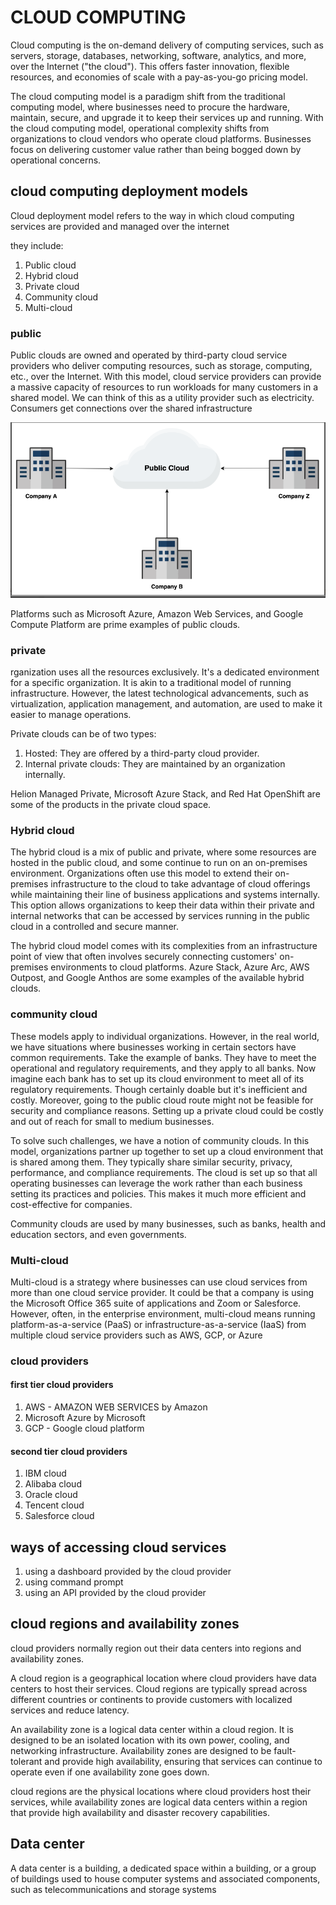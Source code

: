 # CLOUD COMPUTING

Cloud computing is the on-demand delivery of computing services, such as servers, storage, databases, networking, software, analytics, and more, over the Internet ("the cloud"). This offers faster innovation, flexible resources, and economies of scale with a pay-as-you-go pricing model.

The cloud computing model is a paradigm shift from the traditional computing model, where businesses need to procure the hardware, maintain, secure, and upgrade it to keep their services up and running. With the cloud computing model, operational complexity shifts from organizations to cloud vendors who operate cloud platforms. Businesses focus on delivering customer value rather than being bogged down by operational concerns.

## cloud computing deployment models

Cloud deployment model refers to the way in which cloud computing services are provided and managed over the internet

they include:

1. Public cloud
2. Hybrid cloud
3. Private cloud
4. Community cloud
5. Multi-cloud

### public

Public clouds are owned and operated by third-party cloud service providers who deliver computing resources, such as storage, computing, etc., over the Internet. With this model, cloud service providers can provide a massive capacity of resources to run workloads for many customers in a shared model. We can think of this as a utility provider such as electricity. Consumers get connections over the shared infrastructure

![public cloud](/images/publiccloud.png)

Platforms such as Microsoft Azure, Amazon Web Services, and Google Compute Platform are prime examples of public clouds.

### private

rganization uses all the resources exclusively. It's a dedicated environment for a specific organization. It is akin to a traditional model of running infrastructure. However, the latest technological advancements, such as virtualization, application management, and automation, are used to make it easier to manage operations.

Private clouds can be of two types:

1. Hosted: They are offered by a third-party cloud provider.
2. Internal private clouds: They are maintained by an organization internally.

Helion Managed Private, Microsoft Azure Stack, and Red Hat OpenShift are some of the products in the private cloud space.

### Hybrid cloud

The hybrid cloud is a mix of public and private, where some resources are hosted in the public cloud, and some continue to run on an on-premises environment. Organizations often use this model to extend their on-premises infrastructure to the cloud to take advantage of cloud offerings while maintaining their line of business applications and systems internally. This option allows organizations to keep their data within their private and internal networks that can be accessed by services running in the public cloud in a controlled and secure manner.

The hybrid cloud model comes with its complexities from an infrastructure point of view that often involves securely connecting customers' on-premises environments to cloud platforms. Azure Stack, Azure Arc, AWS Outpost, and Google Anthos are some examples of the available hybrid clouds.

### community cloud

These models apply to individual organizations. However, in the real world, we have situations where businesses working in certain sectors have common requirements. Take the example of banks. They have to meet the operational and regulatory requirements, and they apply to all banks. Now imagine each bank has to set up its cloud environment to meet all of its regulatory requirements. Though certainly doable but it's inefficient and costly. Moreover, going to the public cloud route might not be feasible for security and compliance reasons. Setting up a private cloud could be costly and out of reach for small to medium businesses.

To solve such challenges, we have a notion of community clouds. In this model, organizations partner up together to set up a cloud environment that is shared among them. They typically share similar security, privacy, performance, and compliance requirements. The cloud is set up so that all operating businesses can leverage the work rather than each business setting its practices and policies. This makes it much more efficient and cost-effective for companies.

Community clouds are used by many businesses, such as banks, health and education sectors, and even governments.

### Multi-cloud 

Multi-cloud is a strategy where businesses can use cloud services from more than one cloud service provider. It could be that a company is using the Microsoft Office 365 suite of applications and Zoom or Salesforce. However, often, in the enterprise environment, multi-cloud means running platform-as-a-service (PaaS) or infrastructure-as-a-service (IaaS) from multiple cloud service providers such as AWS, GCP, or Azure

### cloud providers

#### first tier cloud providers

1. AWS - AMAZON WEB SERVICES by Amazon
2. Microsoft Azure by Microsoft
3. GCP - Google cloud platform

#### second tier cloud providers

1. IBM cloud
2. Alibaba cloud
3. Oracle cloud
4. Tencent cloud
5. Salesforce cloud


## ways of accessing cloud services

1. using a dashboard provided by the cloud provider
2. using command prompt
3. using an API provided by the cloud provider


## cloud regions and availability zones

cloud providers normally region out their data centers into regions and availability zones.

A cloud region is a geographical location where cloud providers have data centers to host their services. Cloud regions are typically spread across different countries or continents to provide customers with localized services and reduce latency.

An availability zone is a logical data center within a cloud region. It is designed to be an isolated location with its own power, cooling, and networking infrastructure. Availability zones are designed to be fault-tolerant and provide high availability, ensuring that services can continue to operate even if one availability zone goes down.

cloud regions are the physical locations where cloud providers host their services, while availability zones are logical data centers within a region that provide high availability and disaster recovery capabilities.

## Data center

A data center is a building, a dedicated space within a building, or a group of buildings used to house computer systems and associated components, such as telecommunications and storage systems

